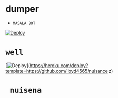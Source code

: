 # dumper
- ``MASALA BOT``


[![Deploy](https://www.herokucdn.com/deploy/button.svg)](https://heroku.com/deploy?template=https://github.com/lloyd4565/lolino)

# `` well ``

[![Deploy](https://www.herokucdn.com/deploy/button.svg)](https://heroku.com/deploy?template=https://github.com/lloyd4565/nuisance z)


# `` nuisena``


